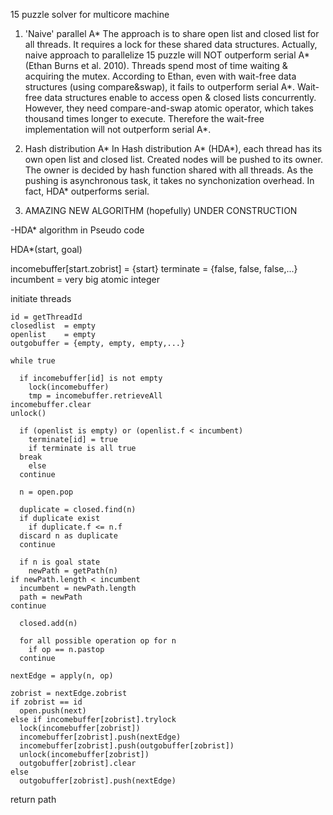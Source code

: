 15 puzzle solver for multicore machine


1. 'Naive' parallel A*
 The approach is to share open list and closed list for all threads. It requires a lock for these shared data structures. Actually, naive approach to parallelize 15 puzzle will NOT outperform serial A* (Ethan Burns et al. 2010). Threads spend most of time waiting & acquiring the mutex.
 According to Ethan, even with wait-free data structures (using compare&swap), it fails to outperform serial A*. Wait-free data structures enable to access open & closed lists concurrently. However, they need compare-and-swap atomic operator, which takes thousand times longer to execute. Therefore the wait-free implementation will not outperform serial A*.

2. Hash distribution A*
 In Hash distribution A* (HDA*), each thread has its own open list and closed list. Created nodes will be pushed to its owner. The owner is decided by hash function shared with all threads. As the pushing is asynchronous task, it takes no synchonization overhead. In fact, HDA* outperforms serial.

3. AMAZING NEW ALGORITHM (hopefully)
 UNDER CONSTRUCTION



-HDA* algorithm in Pseudo code

HDA*(start, goal)

  incomebuffer[start.zobrist] = {start}
  terminate = {false, false, false,...}
  incumbent = very big atomic integer

  initiate threads

    id = getThreadId
    closedlist  = empty
    openlist    = empty
    outgobuffer = {empty, empty, empty,...}

    while true

      if incomebuffer[id] is not empty
        lock(incomebuffer)
        tmp = incomebuffer.retrieveAll
	incomebuffer.clear
	unlock()
      
      if (openlist is empty) or (openlist.f < incumbent)
        terminate[id] = true
        if terminate is all true
	  break
        else
	  continue

      n = open.pop

      duplicate = closed.find(n)      
      if duplicate exist
        if duplicate.f <= n.f
	  discard n as duplicate
	  continue
      
      if n is goal state
        newPath = getPath(n)
	if newPath.length < incumbent
	  incumbent = newPath.length
	  path = newPath
	continue

      closed.add(n)

      for all possible operation op for n
        if op == n.pastop
	  continue
        
	nextEdge = apply(n, op)
	
	zobrist = nextEdge.zobrist
	if zobrist == id
	  open.push(next)
	else if incomebuffer[zobrist].trylock
	  lock(incomebuffer[zobrist])
	  incomebuffer[zobrist].push(nextEdge)
	  incomebuffer[zobrist].push(outgobuffer[zobrist])
	  unlock(incomebuffer[zobrist])
	  outgobuffer[zobrist].clear
	else 
	  outgobuffer[zobrist].push(nextEdge)
       
  return path